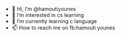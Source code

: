 - 👋 Hi, I’m @hamoutiyounes
- 👀 I’m interested in cs learning
- 🌱 I’m currently learning c language
- 📫 How to reach me on fb:hamouti younes

